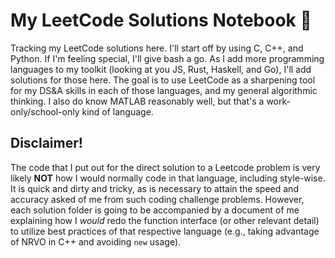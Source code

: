 # My LeetCode Solutions Notebook :green_book:
Tracking my LeetCode solutions here. I'll start off by using C, C++, and Python. If I'm feeling special, I'll give bash a go. As I add more programming languages to my toolkit (looking at you JS, Rust, Haskell, and Go), I'll add solutions for those here. The goal is to use LeetCode as a sharpening tool for my DS&A skills in each of those languages, and my general algorithmic thinking. I also do know MATLAB reasonably well, but that's a work-only/school-only kind of language.

## Disclaimer!
The code that I put out for the direct solution to a Leetcode problem is very likely **NOT** how I would normally code in that language, including style-wise. It is quick and dirty and tricky, as is necessary to attain the speed and accuracy asked of me from such coding challenge problems. However, each solution folder is going to be accompanied by a document of me explaining how I _would_ redo the function interface (or other relevant detail) to utilize best practices of that respective language (e.g., taking advantage of NRVO in C++ and avoiding `new` usage).
